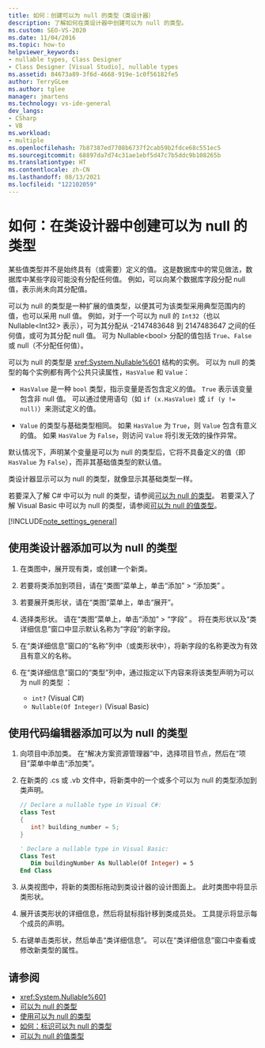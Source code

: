 ```yaml
---
title: 如何：创建可以为 null 的类型（类设计器）
description: 了解如何在类设计器中创建可以为 null 的类型。
ms.custom: SEO-VS-2020
ms.date: 11/04/2016
ms.topic: how-to
helpviewer_keywords:
- nullable types, Class Designer
- Class Designer [Visual Studio], nullable types
ms.assetid: 84673a89-3f6d-4668-919e-1c0f56182fe5
author: TerryGLee
ms.author: tglee
manager: jmartens
ms.technology: vs-ide-general
dev_langs:
- CSharp
- VB
ms.workload:
- multiple
ms.openlocfilehash: 7b87387ed7708b6737f2cab59b2fdce68c551ec5
ms.sourcegitcommit: 68897da7d74c31ae1ebf5d47c7b5ddc9b108265b
ms.translationtype: HT
ms.contentlocale: zh-CN
ms.lasthandoff: 08/13/2021
ms.locfileid: "122102059"
---
```

# <a name="how-to-create-a-nullable-type-in-class-designer"></a>如何：在类设计器中创建可以为 null 的类型

某些值类型并不是始终具有（或需要）定义的值。 这是数据库中的常见做法，数据库中某些字段可能没有分配任何值。 例如，可以向某个数据库字段分配 null 值，表示尚未向其分配值。

可以为 null 的类型是一种扩展的值类型，以便其可为该类型采用典型范围内的值，也可以采用 null 值。 例如，对于一个可以为 null 的 `Int32`（也以 Nullable\<Int32> 表示），可为其分配从 -2147483648 到 2147483647 之间的任何值，或可为其分配 null 值。 可为 Nullable\<bool> 分配的值包括 `True`、`False` 或 null（不分配任何值）。

可以为 null 的类型是 <xref:System.Nullable%601> 结构的实例。 可以为 null 的类型的每个实例都有两个公共只读属性，`HasValue` 和 `Value`：

- `HasValue` 是一种 `bool` 类型，指示变量是否包含定义的值。 `True` 表示该变量包含非 null 值。 可以通过使用语句（如 `if (x.HasValue)` 或 `if (y != null)`）来测试定义的值。

- `Value` 的类型与基础类型相同。 如果 `HasValue` 为 `True`，则 `Value` 包含有意义的值。 如果 `HasValue` 为 `False`，则访问 `Value` 将引发无效的操作异常。

默认情况下，声明某个变量是可以为 null 的类型后，它将不具备定义的值（即 `HasValue` 为 `False`），而非其基础值类型的默认值。

类设计器显示可以为 null 的类型，就像显示其基础类型一样。

若要深入了解 C# 中可以为 null 的类型，请参阅[可以为 null 的类型](/dotnet/csharp/programming-guide/nullable-types/index)。 若要深入了解 Visual Basic 中可以为 null 的类型，请参阅[可以为 null 的值类型](/dotnet/visual-basic/programming-guide/language-features/data-types/nullable-value-types)。

[!INCLUDE[note_settings_general](../../data-tools/includes/note_settings_general_md.md)]

## <a name="to-add-a-nullable-type-by-using-the-class-designer"></a>使用类设计器添加可以为 null 的类型

1. 在类图中，展开现有类，或创建一个新类。

2. 若要将类添加到项目，请在“类图”菜单上，单击“添加” > “添加类”  。

3. 若要展开类形状，请在“类图”菜单上，单击“展开”。

4. 选择类形状。 请在“类图”菜单上，单击“添加” > “字段”  。 将在类形状以及“类详细信息”窗口中显示默认名称为“字段”的新字段。

5. 在“类详细信息”窗口的“名称”列中（或类形状中），将新字段的名称更改为有效且有意义的名称。

6. 在“类详细信息”窗口的“类型”列中，通过指定以下内容来将该类型声明为可以为 null 的类型 ：

    - `int?` (Visual C#)
    - `Nullable(Of Integer)` (Visual Basic)

## <a name="to-add-a-nullable-type-by-using-the-code-editor"></a>使用代码编辑器添加可以为 null 的类型

1. 向项目中添加类。 在“解决方案资源管理器”中，选择项目节点，然后在“项目”菜单中单击“添加类”。

2. 在新类的 .cs 或 .vb 文件中，将新类中的一个或多个可以为 null 的类型添加到类声明。

    ```csharp
    // Declare a nullable type in Visual C#:
    class Test
    {
       int? building_number = 5;
    }
    ```

    ```vb
    ' Declare a nullable type in Visual Basic:
    Class Test
       Dim buildingNumber As Nullable(Of Integer) = 5
    End Class
    ```

3. 从类视图中，将新的类图标拖动到类设计器的设计图面上。 此时类图中将显示类形状。

4. 展开该类形状的详细信息，然后将鼠标指针移到类成员处。 工具提示将显示每个成员的声明。

5. 右键单击类形状，然后单击“类详细信息”。 可以在“类详细信息”窗口中查看或修改新类型的属性。

## <a name="see-also"></a>请参阅

- <xref:System.Nullable%601>
- [可以为 null 的类型](/dotnet/csharp/programming-guide/nullable-types/index)
- [使用可以为 null 的类型](/dotnet/csharp/programming-guide/nullable-types/using-nullable-types)
- [如何：标识可以为 null 的类型](/dotnet/csharp/programming-guide/nullable-types/how-to-identify-a-nullable-type)
- [可以为 null 的值类型](/dotnet/visual-basic/programming-guide/language-features/data-types/nullable-value-types)

